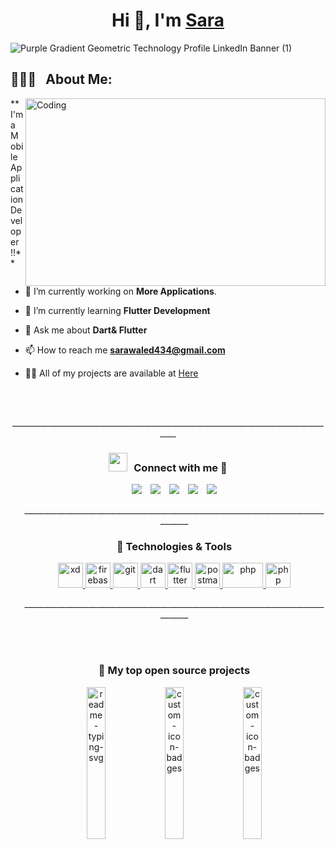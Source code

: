 

<h1 align="center">Hi 👋, I'm <a href="https://github.com/Sara-Waleed" target="blank">
Sara</a></h1>

![Purple Gradient Geometric Technology Profile LinkedIn Banner  (1)](https://w0.peakpx.com/wallpaper/505/984/HD-wallpaper-anime-room-night.jpg)



## 👨🏻‍💻 &nbsp; About Me:
<img align="right" alt="Coding" width="480" height="300" src="https://i.pinimg.com/originals/8b/35/fe/8b35fef55fba1a201c9c7a11d3ec3d64.gif">

<p align="left">  **I'm a Mobile Application Developer !!** </p>

- 🔭 I’m currently working on **More Applications**.

- 🌱 I’m currently learning **Flutter Development**

- 💬 Ask me about **Dart& Flutter**

- 📫 How to reach me **sarawaled434@gmail.com**
- 👨‍💻 All of my projects are available at <a href="https://github.com/Sara-Waleed" target="blank">
Here</a></h1>

<br/>
<br/>
<p align="center" >__________________________________________________________________________________</p>
<h3 align="center" > <img src="https://media.giphy.com/media/iY8CRBdQXODJSCERIr/giphy.gif" width="30" height="30" style="margin-right: 10px;">Connect with me 🤝 </h3> <p align="center"> <div align="center" class="icons-social" style="margin-left: 10px;"> <a style="margin-left: 10px;" target="_blank" href="https://www.linkedin.com/in/sara-waleed-9b18791b4/"> <img src="https://img.icons8.com/doodle/40/000000/linkedin--v2.png"></a> <a style="margin-left: 10px;" target="_blank" href="https://github.com/Sara-Waleed"> <img src="https://img.icons8.com/doodle/40/000000/github--v1.png"></a> <a style="margin-left: 10px;" target="_blank" href="https://stackoverflow.com/users/20068591/sara-waleeed"> <img src="https://img.icons8.com/external-tal-revivo-color-tal-revivo/40/000000/external-stack-overflow-is-a-question-and-answer-site-for-professional-logo-color-tal-revivo.png"></a> <a style="margin-left: 10px;" target="_blank" href="https://www.instagram.com/9175_sara/"> <img src="https://img.icons8.com/doodle/40/000000/instagram-new--v2.png"></a> <a style="margin-left: 10px;" target="_blank" href="https://twitter.com/sara55295302"> <img src="https://img.icons8.com/doodle/1x/twitter-squared--v2.png" ></a></div> </p> <p align="right"> <div align="right" class="icons-social" style="margin-left: 10px;"> 
  <p align="center"> <div align="center" class="icons-social" style="margin-left: 10px;">
  
<p align="center" >__________________________________________________________________________________</p>
  
<h3 align="center" > 🔧 Technologies & Tools</h3>

<p align="center">

<a href="https://www.adobe.com/products/xd.html" target="_blank" rel="noreferrer"> <img src="https://cdn.worldvectorlogo.com/logos/adobe-xd.svg" alt="xd" width="40" height="40"/> </a> <a href="https://firebase.google.com/" target="_blank" rel="noreferrer"> <img src="https://www.vectorlogo.zone/logos/firebase/firebase-icon.svg" alt="firebase" width="40" height="40"/> </a> <a href="https://git-scm.com/" target="_blank" rel="noreferrer"> <img src="https://www.vectorlogo.zone/logos/git-scm/git-scm-icon.svg" alt="git" width="40" height="40"/> </a> <a href="https://dart.dev" target="_blank" rel="noreferrer"> <img src="https://www.vectorlogo.zone/logos/dartlang/dartlang-icon.svg" alt="dart" width="40" height="40"/> </a> <a href="https://flutter.dev" target="_blank" rel="noreferrer"> <img src="https://www.vectorlogo.zone/logos/flutterio/flutterio-icon.svg" alt="flutter" width="40" height="40"/> </a> <a href="https://postman.com" target="_blank" rel="noreferrer"> <img src="https://www.vectorlogo.zone/logos/getpostman/getpostman-icon.svg" alt="postman" width="40" height="40"/> </a> <a href="https://java.com" target="_blank" rel="noreferrer"> <img src="https://www.vectorlogo.zone/logos/java/java-ar21.svg" alt="php" width="65" height="40"/> </a> <a href="https://gitlab.com" target="_blank" rel="noreferrer"> <img src="https://www.vectorlogo.zone/logos/gitlab/gitlab-icon.svg" alt="php" width="40" height="40"/> </a> </p>
<p align="center">__________________________________________________________________________________</p>
<br>
<br>
<h3 align="center" >📘 My top open source projects </h3>

<p align="center">
    <a href="https://github.com/Enhanced-TTVDropBot"><img width="25%" src="https://denvercoder1-github-readme-stats.vercel.app/api/pin/?username=Giingu&repo=Enhanced-TTVDropBot&hide_border=true&bg_color=1F222E&title_color=F85D7F&icon_color=F8D866&theme=react&show_icons=false" alt="readme-typing-svg"></a>
  <a href="https://github.com/Giingu/DiscordPlus"><img width="25%" src="https://denvercoder1-github-readme-stats.vercel.app/api/pin?username=Giingu&repo=DiscordPlus&theme=react&bg_color=1F222E&title_color=F85D7F&icon_color=F8D866&hide_border=true&show_icons=false" alt="custom-icon-badges"></a>
    <a href="https://github.com/Giingu/DiscordPlus"><img width="25%" src="https://denvercoder1-github-readme-stats.vercel.app/api/pin?username=Giingu&repo=DiscordPlus&theme=react&bg_color=1F222E&title_color=F85D7F&icon_color=F8D866&hide_border=true&show_icons=false" alt="custom-icon-badges"></a>
